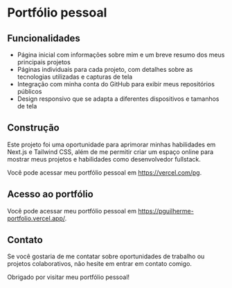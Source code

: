 <body>
  <h1>Portfólio pessoal</h1>

  <h2>Funcionalidades</h2>
  <ul>
    <li>Página inicial com informações sobre mim e um breve resumo dos meus principais projetos</li>
    <li>Páginas individuais para cada projeto, com detalhes sobre as tecnologias utilizadas e capturas de tela</li>
    <li>Integração com minha conta do GitHub para exibir meus repositórios públicos</li>
    <li>Design responsivo que se adapta a diferentes dispositivos e tamanhos de tela</li>
  </ul>

  <h2>Construção</h2>
  <p>Este projeto foi uma oportunidade para aprimorar minhas habilidades em Next.js e Tailwind CSS, além de me permitir criar um espaço online para mostrar meus projetos e habilidades como desenvolvedor fullstack.</p>

Você pode acessar meu portfólio pessoal em https://vercel.com/pg.

  <h2>Acesso ao portfólio</h2>
  <p>Você pode acessar meu portfólio pessoal em <a href="https://pguilherme-portfolio.vercel.app/" target="_blank" rel="noopener noreferrer">https://pguilherme-portfolio.vercel.app/</a>.</p>

  
  <h2>Contato</h2>
  <p>Se você gostaria de me contatar sobre oportunidades de trabalho ou projetos colaborativos, não hesite em entrar em contato comigo.</p>

  <p>Obrigado por visitar meu portfólio pessoal!</p>
</body>
